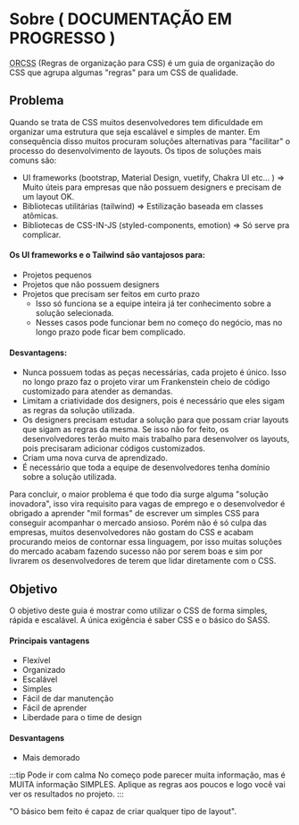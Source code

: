 # Sobre ( DOCUMENTAÇÃO EM PROGRESSO )
<abbr title="Regras de organização para CSS">ORCSS</abbr> (Regras de organização para CSS) é um guia de organização do CSS que agrupa algumas "regras" para um CSS de qualidade.

## Problema
Quando se trata de CSS muitos desenvolvedores tem dificuldade em organizar uma estrutura que seja escalável e simples de manter. Em consequência disso muitos procuram soluções alternativas para "facilitar" o processo do desenvolvimento de layouts. Os tipos de soluções mais comuns são:
* UI frameworks (bootstrap, Material Design, vuetify, Chakra UI etc... ) => Muito úteis para empresas que não possuem designers e precisam de um layout OK.
* Bibliotecas utilitárias (tailwind) => Estilização baseada em classes atômicas.
* Bibliotecas de CSS-IN-JS (styled-components, emotion) => Só serve pra complicar.

#### Os UI frameworks e o Tailwind são vantajosos para:
* Projetos pequenos
* Projetos que não possuem designers
* Projetos que precisam ser feitos em curto prazo
  * Isso só funciona se a equipe inteira já ter conhecimento sobre a solução selecionada.
  * Nesses casos pode funcionar bem no começo do negócio, mas no longo prazo pode ficar bem complicado.
  
#### Desvantagens:
* Nunca possuem todas as peças necessárias, cada projeto é único. Isso no longo prazo faz o projeto virar um Frankenstein cheio de código customizado para atender as demandas.
* Limitam a criatividade dos designers, pois é necessário que eles sigam as regras da solução utilizada.
* Os designers precisam estudar a solução para que possam criar layouts que sigam as regras da mesma. Se isso não for feito, os desenvolvedores terão muito mais trabalho para desenvolver os layouts, pois precisaram adicionar códigos customizados.
* Criam uma nova curva de aprendizado. 
* É necessário que toda a equipe de desenvolvedores tenha domínio sobre a solução utilizada.


Para concluir, o maior problema é que todo dia surge alguma "solução inovadora", isso vira requisito para vagas de emprego e o desenvolvedor é obrigado a aprender "mil formas" de escrever um simples CSS para conseguir acompanhar o mercado ansioso. Porém não é só culpa das empresas, muitos desenvolvedores não gostam do CSS e acabam procurando meios de contornar essa linguagem, por isso muitas soluções do mercado acabam fazendo sucesso não por serem boas e sim por livrarem os desenvolvedores de terem que lidar diretamente com o CSS.

## Objetivo
O objetivo deste guia é mostrar como utilizar o CSS de forma simples, rápida e escalável. A única exigência é saber CSS e o básico do SASS.  

#### Principais vantagens
- Flexível
- Organizado
- Escalável
- Simples
- Fácil de dar manutenção
- Fácil de aprender
- Liberdade para o time de design

#### Desvantagens
- Mais demorado

:::tip Pode ir com calma
No começo pode parecer muita informação, mas é MUITA informação SIMPLES. Aplique as regras aos poucos e logo você vai ver os resultados no projeto.
:::

"O básico bem feito é capaz de criar qualquer tipo de layout". 